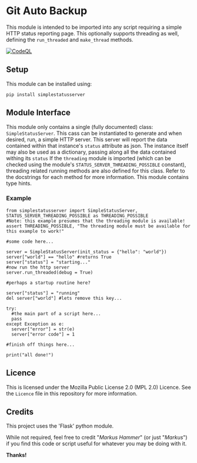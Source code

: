 # Git Auto Backup

This module is intended to be imported into any script requiring a simple HTTP status reporting page.
This optionally supports threading as well, defining the ```run_threaded``` and ```make_thread``` methods.

[![CodeQL](https://github.com/MarkusHammer/SimpleStatusServer/actions/workflows/codeql.yml/badge.svg)](https://github.com/MarkusHammer/SimpleStatusServer/actions/workflows/codeql.yml)

## Setup

This module can be installed using:

``pip install simplestatusserver``

## Module Interface

This module only contains a single (fully documented) class: ```SimpleStatusServer```.
This cass can be instantiated to generate and when desired, run, a simple HTTP server.
This server will report the data contained within that instance's ```status``` attribute as json.
The instance itself may also be used as a dictionary, passing along all the data contained withing its ```status```
If the ```threading``` module is imported (which can be checked using the module's ```STATUS_SERVER_THREADING_POSSIBLE``` constant), threading related running methods are also defined for this class.
Refer to the docstrings for each method for more information.
This module contains type hints.

### Example

```python:
from simplestatusserver import SimpleStatusServer, STATUS_SERVER_THREADING_POSSIBLE as THREADING_POSSIBLE
#Note: this example presumes that the threading module is available!
assert THREADING_POSSIBLE, "The threading module must be available for this example to work!"

#some code here...

server = SimpleStatusServer(init_status = {"hello": "world"})
server["world"] == "hello" #returns True
server["status"] = "starting..."
#now run the http server
server.run_threaded(debug = True)

#perhaps a startup routine here?

server["status"] = "running"
del server["world"] #lets remove this key...

try:
  #the main part of a script here...
  pass
except Exception as e:
  server["error"] = str(e)
  server["error code"] = 1

#finish off things here...

print("all done!")

```

## Licence

This is licensed under the Mozilla Public License 2.0 (MPL 2.0) Licence. See the ``Licence`` file in this repository for more information.

## Credits

This project uses the 'Flask' python module.

While not required, feel free to credit "*Markus Hammer*" (or just "*Markus*") if you find this code or script useful for whatever you may be doing with it.

**Thanks!**
